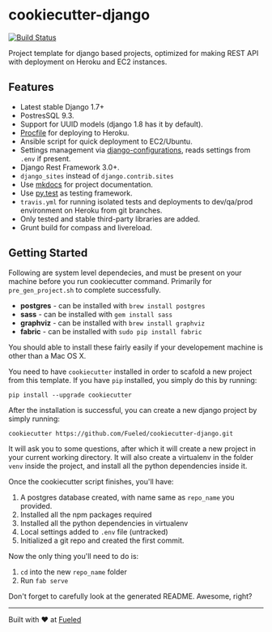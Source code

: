 cookiecutter-django
====================

[![Build Status](https://magnum.travis-ci.com/Fueled/cookiecutter-django.svg?token=ZbPpaKxeSEJQvwCqUqaJ&branch=master)](https://magnum.travis-ci.com/Fueled/cookiecutter-django)

Project template for django based projects, optimized for making REST API with deployment on Heroku and EC2 instances.

## Features

- Latest stable Django 1.7+
- PostresSQL 9.3.
- Support for UUID models (django 1.8 has it by default).
- [Procfile] for deploying to Heroku.
- Ansible script for quick deployment to EC2/Ubuntu.
- Settings management via [django-configurations], reads settings from `.env` if present.
- Django Rest Framework 3.0+.
- `django_sites` instead of `django.contrib.sites`
- Use [mkdocs] for project documentation.
- Use [py.test] as testing framework.
- `travis.yml` for running isolated tests and deployments to dev/qa/prod environment on Heroku from git branches.
- Only tested and stable third-party libraries are added.
- Grunt build for compass and livereload.

[mkdocs]: http://www.mkdocs.org/
[12factor]: http://12factor.net
[py.test]: http://pytest.org/
[Procfile]: https://devcenter.heroku.com/articles/procfile
[django-configurations]: https://github.com/jezdez/django-configurations

## Getting Started

Following are system level dependecies, and must be present on your machine before you run cookiecutter command. Primarily for `pre_gen_project.sh` to complete successfully.

- **postgres** - can be installed with `brew install postgres`
- **sass** - can be installed with `gem install sass`
- **graphviz** - can be installed with `brew install graphviz`
- **fabric** - can be installed with `sudo pip install fabric`

You should able to install these fairly easily if your developement machine is other than a Mac OS X.

You need to have `cookiecutter` installed in order to scafold a new project from this template. If you have `pip` installed, you simply do this by running:

    pip install --upgrade cookiecutter

After the installation is successful, you can create a new django project by simply running:

    cookiecutter https://github.com/Fueled/cookiecutter-django.git

It will ask you to some questions, after which it will create a new project in your current working directory. It will also create a virtualenv in the folder `venv` inside the project, and install all the python dependencies inside it.

Once the cookiecutter script finishes, you'll have:

1. A postgres database created, with name same as `repo_name` you provided.
2. Installed all the npm packages required
3. Installed all the python dependencies in virtualenv
4. Local settings added to `.env` file (untracked)
5. Initialized a git repo and created the first commit.

Now the only thing you'll need to do is:

1. `cd` into the new `repo_name` folder
2. Run `fab serve`

Don't forget to carefully look at the generated README. Awesome, right?

--------

Built with ♥ at [Fueled](http://fueled.com)
